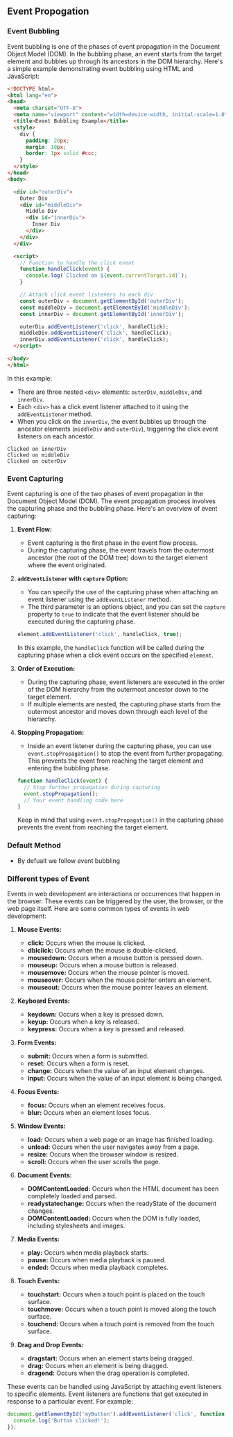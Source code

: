 ## Event Propogation 
### Event Bubbling
Event bubbling is one of the phases of event propagation in the Document Object Model (DOM). In the bubbling phase, an event starts from the target element and bubbles up through its ancestors in the DOM hierarchy. Here's a simple example demonstrating event bubbling using HTML and JavaScript:

```html
<!DOCTYPE html>
<html lang="en">
<head>
  <meta charset="UTF-8">
  <meta name="viewport" content="width=device-width, initial-scale=1.0">
  <title>Event Bubbling Example</title>
  <style>
    div {
      padding: 20px;
      margin: 10px;
      border: 1px solid #ccc;
    }
  </style>
</head>
<body>

  <div id="outerDiv">
    Outer Div
    <div id="middleDiv">
      Middle Div
      <div id="innerDiv">
        Inner Div
      </div>
    </div>
  </div>

  <script>
    // Function to handle the click event
    function handleClick(event) {
      console.log(`Clicked on ${event.currentTarget.id}`);
    }

    // Attach click event listeners to each div
    const outerDiv = document.getElementById('outerDiv');
    const middleDiv = document.getElementById('middleDiv');
    const innerDiv = document.getElementById('innerDiv');

    outerDiv.addEventListener('click', handleClick);
    middleDiv.addEventListener('click', handleClick);
    innerDiv.addEventListener('click', handleClick);
  </script>

</body>
</html>
```

In this example:

- There are three nested `<div>` elements: `outerDiv`, `middleDiv`, and `innerDiv`.
- Each `<div>` has a click event listener attached to it using the `addEventListener` method.
- When you click on the `innerDiv`, the event bubbles up through the ancestor elements (`middleDiv` and `outerDiv`), triggering the click event listeners on each ancestor.

```
Clicked on innerDiv
Clicked on middleDiv
Clicked on outerDiv
```


### Event Capturing
Event capturing is one of the two phases of event propagation in the Document Object Model (DOM). The event propagation process involves the capturing phase and the bubbling phase. Here's an overview of event capturing:

1. **Event Flow:**
   - Event capturing is the first phase in the event flow process.
   - During the capturing phase, the event travels from the outermost ancestor (the root of the DOM tree) down to the target element where the event originated.

2. **`addEventListener` with `capture` Option:**
   - You can specify the use of the capturing phase when attaching an event listener using the `addEventListener` method.
   - The third parameter is an options object, and you can set the `capture` property to `true` to indicate that the event listener should be executed during the capturing phase.

   ```javascript
   element.addEventListener('click', handleClick, true);
   ```

   In this example, the `handleClick` function will be called during the capturing phase when a click event occurs on the specified `element`.

3. **Order of Execution:**
   - During the capturing phase, event listeners are executed in the order of the DOM hierarchy from the outermost ancestor down to the target element.
   - If multiple elements are nested, the capturing phase starts from the outermost ancestor and moves down through each level of the hierarchy.

4. **Stopping Propagation:**
   - Inside an event listener during the capturing phase, you can use `event.stopPropagation()` to stop the event from further propagating. This prevents the event from reaching the target element and entering the bubbling phase.

   ```javascript
   function handleClick(event) {
     // Stop further propagation during capturing
     event.stopPropagation();
     // Your event handling code here
   }
   ```

   Keep in mind that using `event.stopPropagation()` in the capturing phase prevents the event from reaching the target element.

### Default Method
- By defualt we follow event bubbling

### Different types of Event
Events in web development are interactions or occurrences that happen in the browser. These events can be triggered by the user, the browser, or the web page itself. Here are some common types of events in web development:

1. **Mouse Events:**
   - **click:** Occurs when the mouse is clicked.
   - **dblclick:** Occurs when the mouse is double-clicked.
   - **mousedown:** Occurs when a mouse button is pressed down.
   - **mouseup:** Occurs when a mouse button is released.
   - **mousemove:** Occurs when the mouse pointer is moved.
   - **mouseover:** Occurs when the mouse pointer enters an element.
   - **mouseout:** Occurs when the mouse pointer leaves an element.

2. **Keyboard Events:**
   - **keydown:** Occurs when a key is pressed down.
   - **keyup:** Occurs when a key is released.
   - **keypress:** Occurs when a key is pressed and released.

3. **Form Events:**
   - **submit:** Occurs when a form is submitted.
   - **reset:** Occurs when a form is reset.
   - **change:** Occurs when the value of an input element changes.
   - **input:** Occurs when the value of an input element is being changed.

4. **Focus Events:**
   - **focus:** Occurs when an element receives focus.
   - **blur:** Occurs when an element loses focus.

5. **Window Events:**
   - **load:** Occurs when a web page or an image has finished loading.
   - **unload:** Occurs when the user navigates away from a page.
   - **resize:** Occurs when the browser window is resized.
   - **scroll:** Occurs when the user scrolls the page.

6. **Document Events:**
   - **DOMContentLoaded:** Occurs when the HTML document has been completely loaded and parsed.
   - **readystatechange:** Occurs when the readyState of the document changes.
   - **DOMContentLoaded:** Occurs when the DOM is fully loaded, including stylesheets and images.

7. **Media Events:**
   - **play:** Occurs when media playback starts.
   - **pause:** Occurs when media playback is paused.
   - **ended:** Occurs when media playback completes.

8. **Touch Events:**
   - **touchstart:** Occurs when a touch point is placed on the touch surface.
   - **touchmove:** Occurs when a touch point is moved along the touch surface.
   - **touchend:** Occurs when a touch point is removed from the touch surface.

9. **Drag and Drop Events:**
   - **dragstart:** Occurs when an element starts being dragged.
   - **drag:** Occurs when an element is being dragged.
   - **dragend:** Occurs when the drag operation is completed.

These events can be handled using JavaScript by attaching event listeners to specific elements. Event listeners are functions that get executed in response to a particular event. For example:

```javascript
document.getElementById('myButton').addEventListener('click', function() {
  console.log('Button clicked!');
});
```



